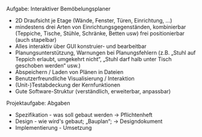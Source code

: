 Aufgabe:
Interaktiver Bemöbelungsplaner
- 2D Draufsicht je Etage (Wände, Fenster, Türen, Einrichtung, ...)
- mindestens drei Arten von Einrichtungsgegenständen,
  kombinierbar (Teppiche, Tische, Stühle, Schränke, Betten usw) frei
  positionierbar (auch stapelbar)
- Alles interaktiv über GUI konstruier- und bearbeitbar
- Planungsunterstützung, Warnungen bei Planungsfehlern
  (z.B. „Stuhl auf Teppich erlaubt, umgekehrt nicht“, „Stuhl darf halb unter Tisch geschoben werden“ usw.)
- Abspeichern / Laden von Plänen in Dateien
- Benutzerfreundliche Visualisierung / Interaktion
- (Unit-)Testabdeckung der Kernfunktionen
- Gute Software-Struktur (verständlich, erweiterbar, anpassbar)




Projektaufgabe: Abgaben
- Spezifikation - was soll gebaut werden -> Pflichtenheft
- Design - wie wird's gebaut; „Bauplan“; -> Designdokument
- Implementierung - Umsetzung
